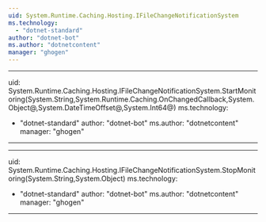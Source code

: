 ```yaml
---
uid: System.Runtime.Caching.Hosting.IFileChangeNotificationSystem
ms.technology: 
  - "dotnet-standard"
author: "dotnet-bot"
ms.author: "dotnetcontent"
manager: "ghogen"
---
```


---
uid: System.Runtime.Caching.Hosting.IFileChangeNotificationSystem.StartMonitoring(System.String,System.Runtime.Caching.OnChangedCallback,System.Object@,System.DateTimeOffset@,System.Int64@)
ms.technology: 
  - "dotnet-standard"
author: "dotnet-bot"
ms.author: "dotnetcontent"
manager: "ghogen"
---

---
uid: System.Runtime.Caching.Hosting.IFileChangeNotificationSystem.StopMonitoring(System.String,System.Object)
ms.technology: 
  - "dotnet-standard"
author: "dotnet-bot"
ms.author: "dotnetcontent"
manager: "ghogen"
---
